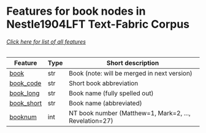 # Features for book nodes in Nestle1904LFT Text-Fabric Corpus
###### [Click here for list of all features](home.md#readme)

Feature | Type | Short description
--- | --- | ---
[book](book.md#readme) | str | Book (note: will be merged in next version)
[book_code](book_code.md#readme) | str | Short book abbreviation
[book_long](book_long.md#readme) | str |  Book name (fully spelled out)
[book_short](book_short.md#readme) | str | Book name (abbreviated)
[booknum](booknum.md#readme) | int |  NT book number (Matthew=1, Mark=2, ..., Revelation=27)
